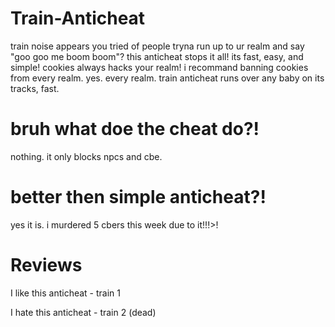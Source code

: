 # Train-Anticheat
train noise appears you tried of people tryna run up to ur realm and say "goo goo me boom boom"? this anticheat stops it all! its fast, easy, and simple!
cookies always hacks your realm! i recommand banning cookies from every realm. yes. every realm. train anticheat runs over any baby on its tracks, fast.

# bruh what doe the cheat do?!
nothing. it only blocks npcs and cbe.

# better then simple anticheat?!
yes it is. i murdered 5 cbers this week due to it!!!>!

# Reviews
I like this anticheat - train 1

I hate this anticheat - train 2 (dead)

